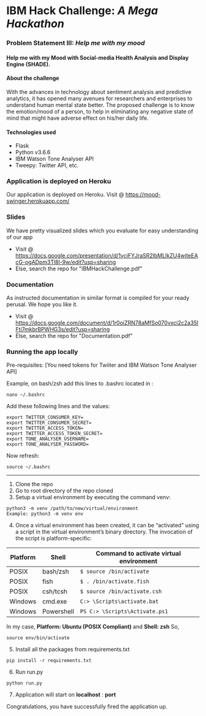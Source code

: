 # IBM Hack Challenge:  _A Mega Hackathon_

### Problem Statement III:  _Help me with my mood_

#### Help me with my Mood with Social-media Health Analysis and Display Engine (SHADE).

#### About the challenge

With the advances in technology about sentiment analysis and predictive analytics, it has opened many avenues for researchers and enterprises to understand human mental state better. The proposed challenge is to know the emotion/mood of a person, to help in eliminating any negative state of mind that might have adverse effect on his/her daily life.

#### Technologies used

-   Flask
-   Python v3.6.6
-   IBM Watson Tone Analyser API
-   Tweepy: Twitter API, etc.

### Application is deployed on Heroku

Our application is deployed on Heroku. Visit @ https://mood-swinger.herokuapp.com/

### Slides

We have pretty visualized slides which you evaluate for easy understanding of our app
-   Visit @  https://docs.google.com/presentation/d/1yciFYJraSR2lbMLIkZU4witeEAcG-ogADpm3Tl8l-9w/edit?usp=sharing
-   Else, search the repo for "IBMHackChallenge.pdf"

### Documentation

As instructed documentation in similar format is compiled for your ready perusal. We hope you like it.
-   Visit @  https://docs.google.com/document/d/1r0oiZRN78aMfSo070vxci2c2a35lFti7mkbrBPWHG3s/edit?usp=sharing
-   Else, search the repo for "Documentation.pdf"

### Running the app locally

Pre-requisites: [You need tokens for Twiiter and IBM Watson Tone Analyser API]

Example, on bash/zsh add this lines to .bashrc located in :

```
nano ~/.bashrc
```

Add these following lines and the values:

```
export TWITTER_CONSUMER_KEY=
export TWITTER_CONSUMER_SECRET=
export TWITTER_ACCESS_TOKEN=
export TWITTER_ACCESS_TOKEN_SECRET=
export TONE_ANALYSER_USERNAME=
export TONE_ANALYSER_PASSWORD=
```

Now refresh:

```
source ~/.bashrc
```

----------

1.  Clone the repo
2.  Go to root directory of the repo cloned
3.  Setup a virtual environment by executing the command venv:

```
python3 -m venv /path/to/new/virtual/environment 
Example: python3 -m venv env
```

4.  Once a virtual environment has been created, it can be “activated” using a script in the virtual environment’s binary directory. The invocation of the script is platform-specific:

| Platform | Shell | Command to activate virtual environment |
|------- | ------- | ----------------------------- |
| POSIX | bash/zsh | `$ source /bin/activate` |
| POSIX |fish | `$ . /bin/activate.fish` |
| POSIX |csh/tcsh | `$ source /bin/activate.csh` |
| Windows |cmd.exe | `C:> \Scripts\activate.bat` |
| Windows | Powershell | `PS C:> \Scripts\Activate.ps1` |

In my case,  **Platform: Ubuntu (POSIX Compliant)**  and  **Shell: zsh**  So,

```
source env/bin/activate
```

5.  Install all the packages from requirements.txt

```
pip install -r requirements.txt
```

6.  Run run.py

```
python run.py
```

7.  Application will start on  **localhost**  :  **port**

Congratulations, you have successfully fired the application up.